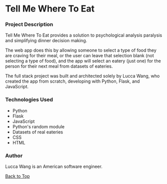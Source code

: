<a name="top"></a>

# Tell Me Where To Eat

### Project Description 
Tell Me Where To Eat provides a solution to psychological analysis paralysis and simplifying dinner decision making. 

The web app does this by allowing someone to select a type of food they are craving for their meal, or the user can leave that selection blank (not selecting a type of food), and the app will select an eatery (just one) for the person for their next meal from datasets of eateries. 

The full stack project was built and architected solely by Lucca Wang, who created the app from scratch, developing with Python, Flask, and JavaScript.

### Technologies Used  
* Python
* Flask 
* JavaScript
* Python's random module 
* Datasets of real eateries
* CSS
* HTML  

### Author  
Lucca Wang is an American software engineer.


[Back to Top](#top)
